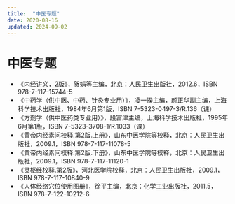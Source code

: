 ```yaml
---
title:  "中医专题"
date: 2020-08-16
updated: 2024-09-02
---
```


# 中医专题 #

- 《内经讲义，2版》，贺娟等主编，北京：人民卫生出版社，2012.6，ISBN 978-7-117-15744-5
- 《中药学（供中医、中药、针灸专业用）》，凌一揆主编，颜正华副主编，上海科学技术出版社，1984年6月第1版，ISBN 7-5323-0497-3/R.136（课）
- 《方剂学（供中医药类专业用）》，段富津主编，上海科学技术出版社，1995年6月第1版，ISBN 7-5323-3708-1/R.1033（课）
- 《黄帝内经素问校释.第2版.上册》，山东中医学院等校释，北京：人民卫生出版社，2009.1，ISBN 978-7-117-11078-5
- 《黄帝内经素问校释.第2版.下册》，山东中医学院等校释，北京：人民卫生出版社，2009.1，ISBN 978-7-117-11120-1
- 《灵枢经校释.第2版》，河北医学院校释，北京：人民卫生出版社，2009.1，ISBN 978-7-117-10840-9
- 《人体经络穴位使用图册》，徐平主编，北京：化学工业出版社，2011.5，ISBN 978-7-122-10212-6
